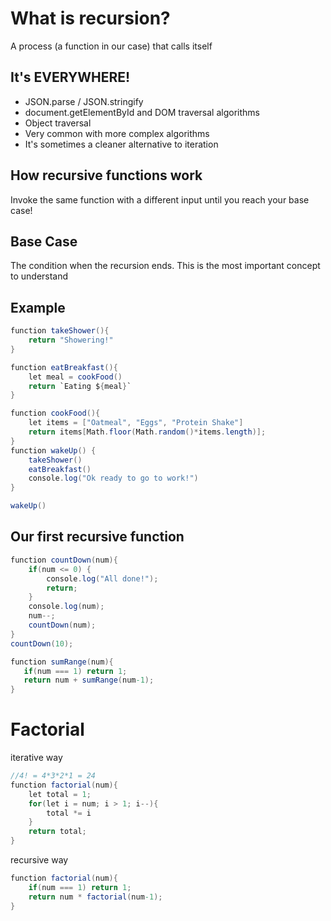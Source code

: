 # What is recursion?
A process (a function in our case) that calls itself

## It's EVERYWHERE!
- JSON.parse / JSON.stringify
- document.getElementById and DOM traversal algorithms
- Object traversal
- Very common with more complex algorithms
- It's sometimes a cleaner alternative to iteration

## How recursive functions work
Invoke the same function with a different input until you reach your base case!

## Base Case
The condition when the recursion ends. This is the most important concept to understand 


## Example
```cs
function takeShower(){
    return "Showering!"
}

function eatBreakfast(){
    let meal = cookFood()
    return `Eating ${meal}`
}

function cookFood(){
    let items = ["Oatmeal", "Eggs", "Protein Shake"]
    return items[Math.floor(Math.random()*items.length)];
}
function wakeUp() {
    takeShower()
    eatBreakfast()
    console.log("Ok ready to go to work!")
}

wakeUp()

```


## Our first recursive function
```cs
function countDown(num){
    if(num <= 0) {
        console.log("All done!");
        return;
    }
    console.log(num);
    num--;
    countDown(num);
}
countDown(10);
```

```cs
function sumRange(num){
   if(num === 1) return 1; 
   return num + sumRange(num-1);
}
```


# Factorial
iterative way
```cs
//4! = 4*3*2*1 = 24
function factorial(num){
    let total = 1;
    for(let i = num; i > 1; i--){
        total *= i
    }
    return total;
}
```
recursive way
```cs
function factorial(num){
    if(num === 1) return 1;
    return num * factorial(num-1);
}
```
